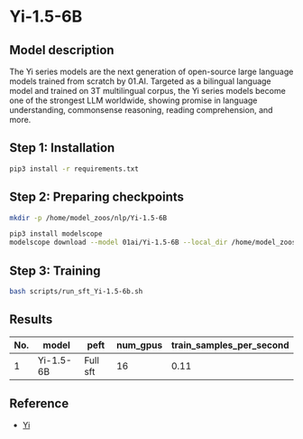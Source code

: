 # Yi-1.5-6B

## Model description

The Yi series models are the next generation of open-source large language models trained from scratch by 01.AI. Targeted as a bilingual language model and trained on 3T multilingual corpus, the Yi series models become one of the strongest LLM worldwide, showing promise in language understanding, commonsense reasoning, reading comprehension, and more. 

## Step 1: Installation

```sh
pip3 install -r requirements.txt
```

## Step 2: Preparing checkpoints

```sh
mkdir -p /home/model_zoos/nlp/Yi-1.5-6B

pip3 install modelscope
modelscope download --model 01ai/Yi-1.5-6B --local_dir /home/model_zoos/nlp/Yi-1.5-6B

```

## Step 3: Training

```sh
bash scripts/run_sft_Yi-1.5-6b.sh
```

## Results

| No. | model      | peft     | num_gpus | train_samples_per_second |
|-----|------------|----------|----------|--------------------------|
| 1   | Yi-1.5-6B  | Full sft | 16       | 0.11                     |

## Reference

- [Yi](https://github.com/01-ai/Yi/tree/main?tab=readme-ov-file)
